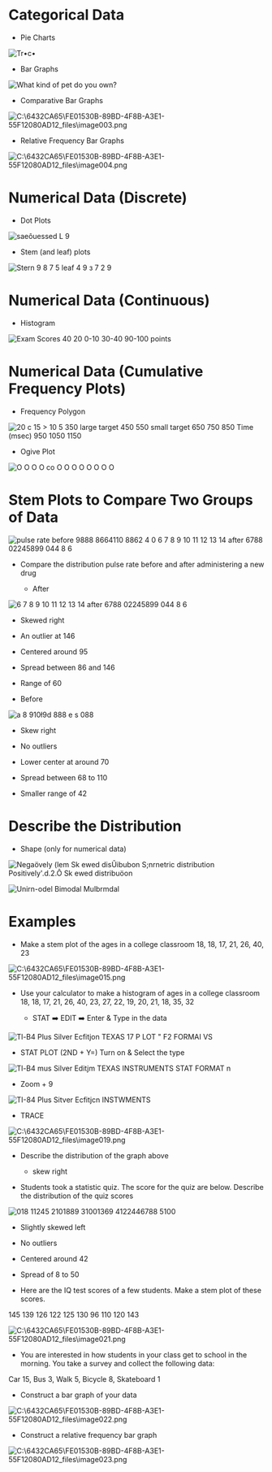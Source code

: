 # Categorical Data

  -  Pie Charts

 ![Tr•c• ](./media/image1.png)

  -  Bar Graphs

 ![What kind of pet do you own? ](./media/image2.png)

  -  Comparative Bar
 Graphs

 ![C:\\6432CA65\\FE01530B-89BD-4F8B-A3E1-55F12080AD12\_files\\image003.png](./media/image3.png)

  -  Relative Frequency Bar
 Graphs

 ![C:\\6432CA65\\FE01530B-89BD-4F8B-A3E1-55F12080AD12\_files\\image004.png](./media/image4.png)

# Numerical Data (Discrete)

  -  Dot Plots

 ![saeôuessed L 9 ](./media/image5.png)

  -  Stem (and leaf) plots

 ![Stern 9 8 7 5 leaf 4 9 з 7 2 9 ](./media/image6.png)

# Numerical Data (Continuous)

  -  Histogram

 ![Exam Scores 40 20 0-10 30-40 90-100 points ](./media/image7.png)

# Numerical Data (Cumulative Frequency Plots)

  -  Frequency Polygon

 ![20 c 15 \> 10 5 350 large target 450 550 small target 650 750 850
 Time (msec) 950 1050 1150 ](./media/image8.png)

  -  Ogive Plot

 ![O O O O co O O O O O O O O ](./media/image9.png)

# Stem Plots to Compare Two Groups of Data

 ![pulse rate before 9888 8664110 8862 4 0 6 7 8 9 10 11 12 13 14 after
 6788 02245899 044 8 6 ](./media/image10.png)

  -  Compare the distribution pulse rate before and after administering
     a new drug
    
      -  After

 ![6 7 8 9 10 11 12 13 14 after 6788 02245899 044 8 6
 ](./media/image11.png)

  -  Skewed right

  -  An outlier at 146

  -  Centered around 95

  -  Spread between 86 and 146

  -  Range of 60

<!-- end list -->

  -  Before

 ![a 8 910ł9d 888 e s 088 ](./media/image12.png)

  -  Skew right

  -  No outliers

  -  Lower center at around 70

  -  Spread between 68 to 110

  -  Smaller range of 42

# Describe the Distribution

  -  Shape (only for numerical data)

 ![Negaövely (lem Sk ewed disŮibubon S;nrnetric distribution
 Positively'.d.2.Ô Sk ewed distribuöon ](./media/image13.png)
 
 ![Unirn-odel Bimodal Mulbrmdal ](./media/image14.png)

# Examples

  -  Make a stem plot of the ages in a college classroom 18, 18, 17,
     21, 26, 40,
 23

 ![C:\\6432CA65\\FE01530B-89BD-4F8B-A3E1-55F12080AD12\_files\\image015.png](./media/image15.png)

  -  Use your calculator to make a histogram of ages in a college
     classroom 18, 18, 17, 21, 26, 40, 23, 27, 22, 19, 20, 21, 18, 35,
     32
    
      -  STAT ➡️ EDIT ➡️ Enter & Type in the data

 ![Tl-B4 Plus Silver Ecfitjon TEXAS 17 P LOT " F2 FORMAI VS
 ](./media/image16.png)

  -  STAT PLOT (2ND + Y=) Turn on & Select the type

 ![Tl-B4 mus Silver Editjm TEXAS INSTRUMENTS STAT FORMAT n
 ](./media/image17.png)

  -  Zoom + 9

 ![TI-84 Plus Sitver Ecfitjcn INSTWMENTS
 ](./media/image18.png)

  -  TRACE

 ![C:\\6432CA65\\FE01530B-89BD-4F8B-A3E1-55F12080AD12\_files\\image019.png](./media/image19.png)

  -  Describe the distribution of the graph above
    
      -  skew right

  -  Students took a statistic quiz. The score for the quiz are below.
     Describe the distribution of the quiz scores

 ![018 11245 2101889 31001369 4122446788 5100 ](./media/image20.png)

  -  Slightly skewed left

  -  No outliers

  -  Centered around 42

  -  Spread of 8 to 50

<!-- end list -->

  -  Here are the IQ test scores of a few students. Make a stem plot of
     these scores.

 145 139 126 122 125 130 96 110 120
 143
 
 ![C:\\6432CA65\\FE01530B-89BD-4F8B-A3E1-55F12080AD12\_files\\image021.png](./media/image21.png)

  -  You are interested in how students in your class get to school in
     the morning. You take a survey and collect the following data:

 Car 15, Bus 3, Walk 5, Bicycle 8, Skateboard 1

  -  Construct a bar graph of your
 data

 ![C:\\6432CA65\\FE01530B-89BD-4F8B-A3E1-55F12080AD12\_files\\image022.png](./media/image22.png)

  -  Construct a relative frequency bar
 graph

 ![C:\\6432CA65\\FE01530B-89BD-4F8B-A3E1-55F12080AD12\_files\\image023.png](./media/image23.png)

